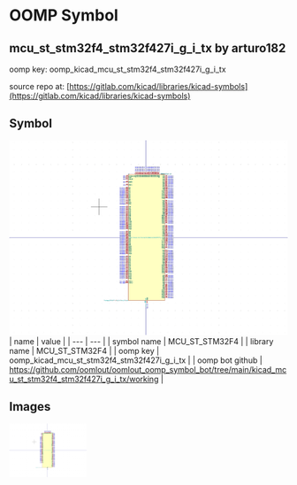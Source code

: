 # OOMP Symbol  
## mcu_st_stm32f4_stm32f427i_g_i_tx  by arturo182  
  
oomp key: oomp_kicad_mcu_st_stm32f4_stm32f427i_g_i_tx  
  
source repo at: [https://gitlab.com/kicad/libraries/kicad-symbols](https://gitlab.com/kicad/libraries/kicad-symbols)  
## Symbol  
  
[![working.png](working_600.png)](working.png)  
| name | value | 
| --- | --- | 
| symbol name | MCU_ST_STM32F4 | 
| library name | MCU_ST_STM32F4 | 
| oomp key | oomp_kicad_mcu_st_stm32f4_stm32f427i_g_i_tx | 
| oomp bot github | https://github.com/oomlout/oomlout_oomp_symbol_bot/tree/main/kicad_mcu_st_stm32f4_stm32f427i_g_i_tx/working | 
## Images  
  
[![working.png](working_140.png)](working.png)  
